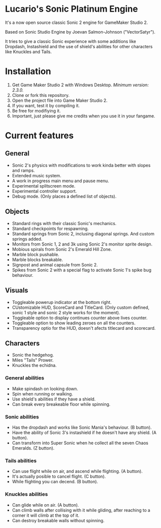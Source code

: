 # Lucario's Sonic Platinum Engine

It's a now open source classic Sonic 2 engine for GameMaker Studio 2.

Based on Sonic Studio Engine by Joevan Salmon-Johnson ("VectorSatyr").

It tries to give a classic Sonic experience with some additions like Dropdash, Instashield and the use of shield's abilities for other characters like Knuckles and Tails.


# Installation
1. Get Game Maker Studio 2 with Windows Desktop. *Minimum version: 2.3.0.*
2. Clone or fork this repository.
3. Open the project file into Game Maker Studio 2.
4. If you want, test it by compiling it.
5. Be free for modifiying it.
6. Important, just please give me credits when you use it in your fangame.


# Current features

## General
- Sonic 2's physics with modifications to work kinda better with slopes and ramps.
- Extended music system.
- A work in progress main menu and pause menu.
- Experimental splitscreen mode.
- Experimental controller support.
- Debug mode. (Only places a defined list of objects).

## Objects
- Standard rings with their classic Sonic's mechanics.
- Standard checkpoints for respawning.
- Standard springs from Sonic 2, inclusing diagonal springs. And custom springs added.
- Monitors from Sonic 1, 2 and 3k using Sonic 2's monitor sprite design.
- Mobious spirals from Sonic 2's Emerald Hill Zone.
- Marble block pushable.
- Marble blocks breakable.
- Signpost and animal capsule from Sonic 2.
- Spikes from Sonic 2 with a special flag to activate Sonic 1's spike bug behaviour.

## Visuals
- Toggleable powerup indicator at the bottom right.
- CUstomizable HUD, ScoreCard and TitleCard. (Only custom defined, sonic 1 style and sonic 2 style works for the moment).
- Toggleable option to display continues counter above lives counter.
- Toggleable option to show leading zeroes on all the counters.
- Transparency optio for the HUD, doesn't afects titlecard and scorecard.

## Characters
- Sonic the hedgehog.
- Miles "Tails" Prower.
- Knuckles the echidna.

### General abilities
- Make spindash on looking down.
- Spin when running or walking.
- Use shield's abilities if they have a shield.
- Can break every breakeable floor while spinning.

### Sonic abilities
- Has the dropdash and works like Sonic Mania's behaviour. (B button).
- Have the ability of Sonic 3's instashield if he doesn't have any shield. (A button).
- Can transform into Super Sonic when he collect all the seven Chaos Emeralds. (Z button).

### Tails abilities
- Can use flight while on air, and ascend while flighting. (A button).
- It's actually posible to cancel flight. (C button).
- While flighting you can decend. (B button).

### Knuckles abilities
- Can glide while on air. (A button).
- Can climb walls after collising with it while gliding, after reaching to a corner it will climb at the top of it.
- Can destroy breakable walls without spinning.
